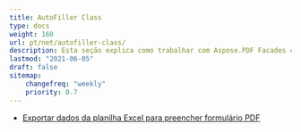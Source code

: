 ```yaml
---
title: AutoFiller Class
type: docs
weight: 160
url: pt/net/autofiller-class/
description: Esta seção explica como trabalhar com Aspose.PDF Facades com AutoFiller Class.
lastmod: "2021-06-05"
draft: false
sitemap:
    changefreq: "weekly"
    priority: 0.7
---
```


- [Exportar dados da planilha Excel para preencher formulário PDF](/pdf/net/export-excel-worksheet-data-to-fill-pdf-form/)